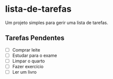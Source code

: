 # lista-de-tarefas
Um projeto simples para gerir uma lista de tarefas.
## Tarefas Pendentes

- [ ] Comprar leite
- [ ] Estudar para o exame
- [ ] Limpar o quarto
- [ ] Fazer exercício
- [ ] Ler um livro